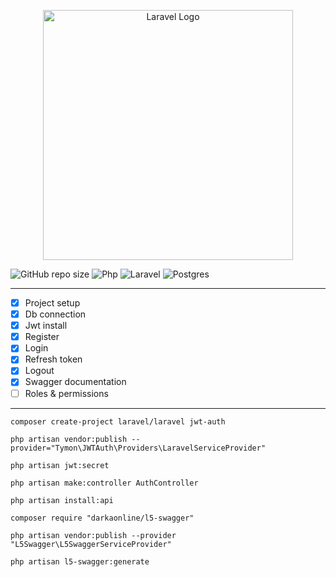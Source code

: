 <p align="center"><a href="https://laravel.com" target="_blank"><img src="https://raw.githubusercontent.com/laravel/art/master/logo-lockup/5%20SVG/2%20CMYK/1%20Full%20Color/laravel-logolockup-cmyk-red.svg" width="400" alt="Laravel Logo"></a></p>

![GitHub repo size](https://img.shields.io/github/repo-size/hikmetkutuk/laravel-jwt-auth?color=inactive&logo=github&style=for-the-badge)
![Php](https://img.shields.io/static/v1?&logo=php&label=php&message=8.2.12&color=7a86b8&style=for-the-badge)
![Laravel](https://img.shields.io/static/v1?&logo=laravel&label=laravel&message=11.7.0&color=ff2d20&style=for-the-badge)
![Postgres](https://img.shields.io/static/v1?&logo=postgresql&label=postgre%20sql&message=15.5&color=336791&style=for-the-badge)

---

- [x] Project setup
- [x] Db connection
- [x] Jwt install
- [x] Register
- [x] Login
- [x] Refresh token
- [x] Logout
- [x] Swagger documentation
- [ ] Roles & permissions

---

``composer create-project laravel/laravel jwt-auth``

``php artisan vendor:publish --provider="Tymon\JWTAuth\Providers\LaravelServiceProvider"``

``php artisan jwt:secret``

``php artisan make:controller AuthController``

``php artisan install:api``

``composer require "darkaonline/l5-swagger"``

``php artisan vendor:publish --provider "L5Swagger\L5SwaggerServiceProvider"``

``php artisan l5-swagger:generate``
